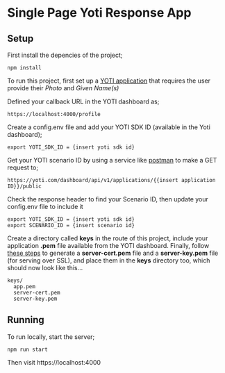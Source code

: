 # Single Page Yoti Response App


## Setup

First install the depencies of the project;

```
npm install
```

To run this project, first set up a [YOTI application](https://www.yoti.com/dashboard/login) that requires the user provide their *Photo* and *Given Name(s)*

Defined your callback URL in the YOTI dashboard as;

```
https://localhost:4000/profile
```

Create a config.env file and add your YOTI SDK ID (available in the Yoti dashboard);
```
export YOTI_SDK_ID = {insert yoti sdk id}
```
Get your YOTI scenario ID by using a service like [postman](https://www.google.co.uk/webhp?sourceid=chrome-instant&rlz=1C5CHFA_enGB626GB626&ion=1&espv=2&ie=UTF-8#q=postman) to make a GET request to;
```
https://yoti.com/dashboard/api/v1/applications/{{insert application ID}}/public
```
Check the response header to find your Scenario ID, then update your config.env file to include it
```
export YOTI_SDK_ID = {insert yoti sdk id}
export SCENARIO_ID = {insert scenario id}
```
Create a directory called **keys** in the route of this project, include your application **.pem** file available from the YOTI dashboard.
Finally, follow [these steps](http://stackoverflow.com/questions/12871565/how-to-create-pem-files-for-https-web-server) to generate a
**server-cert.pem** file and a **server-key.pem** file (for serving over SSL), and place them in the **keys** directory too, which should now look like this...

```
keys/
  app.pem
  server-cert.pem
  server-key.pem
```

## Running

To run locally, start the server;
```
npm run start
```

Then visit https://localhost:4000
